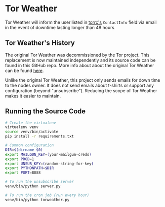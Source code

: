 # Tor Weather

Tor Weather will inform the user listed in [torrc's](https://community.torproject.org/relay/setup/guard/debian-ubuntu) `ContactInfo` field via email in the event of downtime lasting longer than 48 hours.

## Tor Weather's History

The original Tor Weather was decommissioned by the Tor project. This replacement is now maintained independently and its source code can be found in this GitHub repo. More info about about the original Tor Weather can be found [here](https://lists.torproject.org/pipermail/tor-relays/2016-June/009424.html).

Unlike the original Tor Weather, this project only sends emails for down time to the nodes owner. It does not send emails about t-shirts or support any configuration (beyond "unsubscribe"). Reducing the scope of Tor Weather makes it easier to maintain.

## Running the Source Code

```bash
# Create the virtualenv
virtualenv venv
source venv/bin/activate
pip install -r requirements.txt

# Common configuration
DIR=$(dirname $0)
export MAILGUN_KEY=(your-mailgun-creds)
export PROD=1
export UNSUB_KEY=(random-string-for-key)
export PYTHONPATH=$DIR
export PORT=8888

# To run the unsubscribe server
venv/bin/python server.py

# To run the cron job (run every hour)
venv/bin/python torweather.py
```
